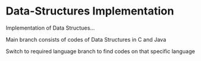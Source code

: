 # Data-Structures Implementation

Implementation of Data Structues...

Main branch consists of codes of Data Structures in C and Java

Switch to required language branch to find codes on that specific language
